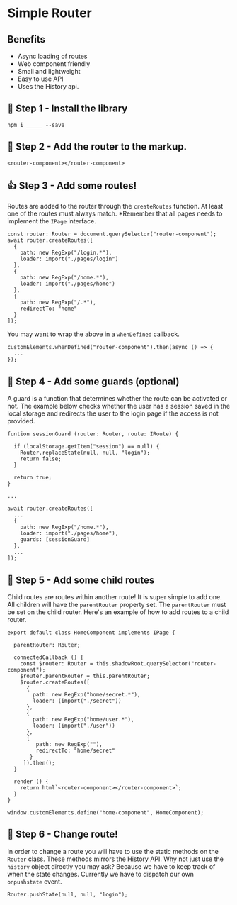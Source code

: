 # Simple Router

## Benefits
- Async loading of routes
- Web component friendly
- Small and lightweight
- Easy to use API
- Uses the History api.

## 🎁 Step 1 -  Install the library

```
npm i _____ --save
```

## 👏 Step 2 - Add the router to the markup.

```
<router-component></router-component>
```

## 👍 Step 3 - Add some routes!

Routes are added to the router through the `createRoutes` function. At least one of the routes must always match. *Remember that all pages needs to implement the `IPage` interface.

```
const router: Router = document.querySelector("router-component");
await router.createRoutes([
  {
    path: new RegExp("/login.*"),
    loader: import("./pages/login")
  },
  {
    path: new RegExp("/home.*"),
    loader: import("./pages/home")
  },
  {
    path: new RegExp("/.*"),
    redirectTo: "home"
  }
]);
```

You may want to wrap the above in a `whenDefined` callback.

```
customElements.whenDefined("router-component").then(async () => {
  ...
});
```

## 🎉 Step 4 - Add some guards (optional)

A guard is a function that determines whether the route can be activated or not. The example below checks whether the user has a session saved in the local storage and redirects the user to the login page if the access is not provided.

```
funtion sessionGuard (router: Router, route: IRoute) {

  if (localStorage.getItem("session") == null) {
    Router.replaceState(null, null, "login");
    return false;
  }

  return true;
}

...

await router.createRoutes([
  ...
  {
    path: new RegExp("/home.*"),
    loader: import("./pages/home"),
    guards: [sessionGuard]
  },
  ...
]);
```

## 👶 Step 5 - Add some child routes

Child routes are routes within another route! It is super simple to add one. All children will have the `parentRouter` property set. The `parentRouter` must be set on the child router. Here's an example of how to add routes to a child router.

```
export default class HomeComponent implements IPage {

  parentRouter: Router;

  connectedCallback () {
    const $router: Router = this.shadowRoot.querySelector("router-component");
    $router.parentRouter = this.parentRouter;
    $router.createRoutes([
      {
        path: new RegExp("home/secret.*"),
        loader: (import("./secret"))
      },
      {
        path: new RegExp("home/user.*"),
        loader: (import("./user"))
      },
      {
         path: new RegExp(""),
         redirectTo: "home/secret"
       }
     ]).then();
  }

  render () {
    return html`<router-component></router-component>`;
  }
}

window.customElements.define("home-component", HomeComponent);
```

## 🙌 Step 6 - Change route!

In order to change a route you will have to use the static methods on the `Router` class. These methods mirrors the History API. Why not just use the `history` object directly you may ask? Because we have to keep track of when the state changes. Currently we have to dispatch our own `onpushstate` event.

```
Router.pushState(null, null, "login");
```






